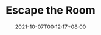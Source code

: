 ---
title: "Escape the Room"
ogTitle: "About | Hui En &quot;Willake&quot; Lin"
ogDescription: "Hui En Lin, a communicable, dedicated programmer with experience in collaborating with people from different roles, able to think in more than one perspective, making collaboration increasingly efficient. As a programmer with professional experience in developing products with Unity for almost 3 years, I have the ability of implementing gameplay features. improving graphic, designing code architecture and optimizing games effectively."
date: 2021-10-07T00:12:17+08:00
draft: true
preview: "/images/projects/escape-the-room/intro_preview.jpg"
projecttype: "Side"
teamsize: 1
toolsused: ["Flash", "ActionScript 3.0"]
role: "Game Developer"
type: "page"
layout: "projects/escape-the-room"
order: 7
---